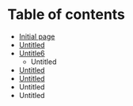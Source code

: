 # Table of contents

* [Initial page](README.md)
* [Untitled](untitled.md)
* [Untitle6](untitled-1/README.md)
  * Untitled
* [Untitled](untitled-2.md)
* [Untitled](untitled-3.md)
* Untitled
* Untitled

